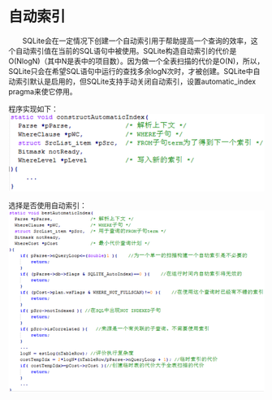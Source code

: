 # 自动索引
&nbsp;&nbsp;&nbsp;&nbsp;&nbsp;&nbsp;&nbsp;SQLite会在一定情况下创建一个自动索引用于帮助提高一个查询的效率，这个自动索引值在当前的SQL语句中被使用。SQLite构造自动索引的代价是O(NlogN)（其中N是表中的项目数）。因为做一个全表扫描的代价是O(N)，所以，SQLite只会在希望SQL语句中运行的查找多余logN次时，才被创建。SQLite中自动索引默认是启用的，但SQLite支持手动关闭自动索引，设置automatic_index pragma来使它停用。<p>
程序实现如下：
<img src="autoindex1.png"/>
<p>
选择是否使用自动索引：
<img src="autoindex2.png"/>
